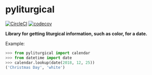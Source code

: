 # pyliturgical

[![CircleCI](https://circleci.com/gh/pizen/pyliturgical/tree/master.svg?style=svg)](https://circleci.com/gh/pizen/pyliturgical/tree/master)
[![codecov](https://codecov.io/gh/pizen/pyliturgical/branch/master/graph/badge.svg)](https://codecov.io/gh/pizen/pyliturgical)

**Library for getting liturgical information, such as color, for a date.**

Example:

```python
>>> from pyliturgical import calendar
>>> from datetime import date
>>> calendar.lookup(date(2018, 12, 25))
('Christmas Day', 'white')
```
